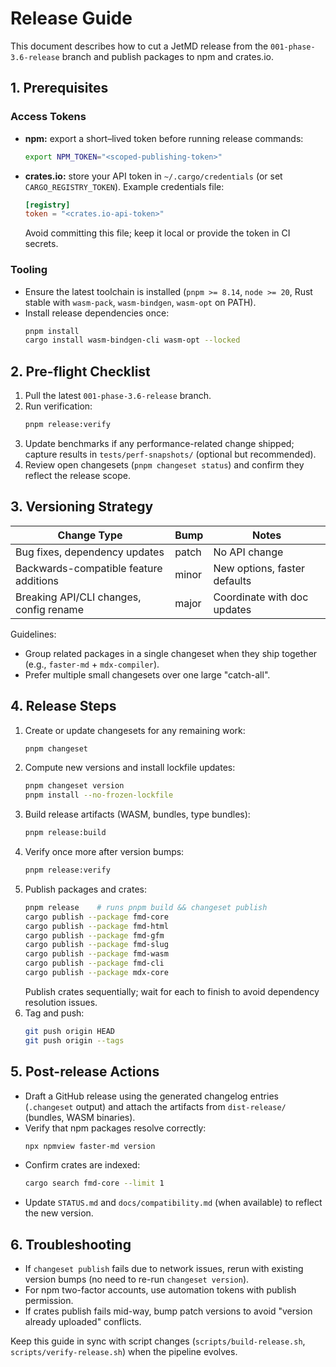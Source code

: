 # Release Guide

This document describes how to cut a JetMD release from the `001-phase-3.6-release` branch and publish packages to npm and crates.io.

## 1. Prerequisites

### Access Tokens
- **npm:** export a short–lived token before running release commands:
  ```bash
  export NPM_TOKEN="<scoped-publishing-token>"
  ```
- **crates.io:** store your API token in `~/.cargo/credentials` (or set `CARGO_REGISTRY_TOKEN`). Example credentials file:
  ```toml
  [registry]
  token = "<crates.io-api-token>"
  ```
  Avoid committing this file; keep it local or provide the token in CI secrets.

### Tooling
- Ensure the latest toolchain is installed (`pnpm >= 8.14`, `node >= 20`, Rust stable with `wasm-pack`, `wasm-bindgen`, `wasm-opt` on PATH).
- Install release dependencies once:
  ```bash
  pnpm install
  cargo install wasm-bindgen-cli wasm-opt --locked
  ```

## 2. Pre-flight Checklist
1. Pull the latest `001-phase-3.6-release` branch.
2. Run verification:
   ```bash
   pnpm release:verify
   ```
3. Update benchmarks if any performance-related change shipped; capture results in `tests/perf-snapshots/` (optional but recommended).
4. Review open changesets (`pnpm changeset status`) and confirm they reflect the release scope.

## 3. Versioning Strategy
| Change Type                              | Bump | Notes |
|------------------------------------------|------|-------|
| Bug fixes, dependency updates            | patch | No API change |
| Backwards-compatible feature additions   | minor | New options, faster defaults |
| Breaking API/CLI changes, config rename  | major | Coordinate with doc updates |

Guidelines:
- Group related packages in a single changeset when they ship together (e.g., `faster-md` + `mdx-compiler`).
- Prefer multiple small changesets over one large "catch-all".

## 4. Release Steps
1. Create or update changesets for any remaining work:
   ```bash
   pnpm changeset
   ```
2. Compute new versions and install lockfile updates:
   ```bash
   pnpm changeset version
   pnpm install --no-frozen-lockfile
   ```
3. Build release artifacts (WASM, bundles, type bundles):
   ```bash
   pnpm release:build
   ```
4. Verify once more after version bumps:
   ```bash
   pnpm release:verify
   ```
5. Publish packages and crates:
   ```bash
   pnpm release    # runs pnpm build && changeset publish
   cargo publish --package fmd-core
   cargo publish --package fmd-html
   cargo publish --package fmd-gfm
   cargo publish --package fmd-slug
   cargo publish --package fmd-wasm
   cargo publish --package fmd-cli
   cargo publish --package mdx-core
   ```
   Publish crates sequentially; wait for each to finish to avoid dependency resolution issues.
6. Tag and push:
   ```bash
   git push origin HEAD
   git push origin --tags
   ```

## 5. Post-release Actions
- Draft a GitHub release using the generated changelog entries (`.changeset` output) and attach the artifacts from `dist-release/` (bundles, WASM binaries).
- Verify that npm packages resolve correctly:
  ```bash
  npx npmview faster-md version
  ```
- Confirm crates are indexed:
  ```bash
  cargo search fmd-core --limit 1
  ```
- Update `STATUS.md` and `docs/compatibility.md` (when available) to reflect the new version.

## 6. Troubleshooting
- If `changeset publish` fails due to network issues, rerun with existing version bumps (no need to re-run `changeset version`).
- For npm two-factor accounts, use automation tokens with publish permission.
- If crates publish fails mid-way, bump patch versions to avoid "version already uploaded" conflicts.

Keep this guide in sync with script changes (`scripts/build-release.sh`, `scripts/verify-release.sh`) when the pipeline evolves.
